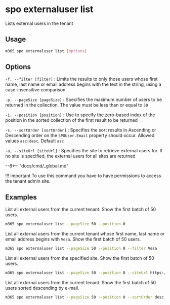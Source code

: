 # spo externaluser list

Lists external users in the tenant

## Usage

```sh
m365 spo externaluser list [options]
```

## Options

`-f, --filter [filter]`
: Limits the results to only those users whose first name, last name or email address begins with the text in the string, using a case-insensitive comparison

`-p, --pageSize [pageSize]`
: Specifies the maximum number of users to be returned in the collection. The value must be less than or equal to `50`

`-i, --position [position]`
: Use to specify the zero-based index of the position in the sorted collection of the first result to be returned

`-s, --sortOrder [sortOrder]`
: Specifies the sort results in Ascending or Descending order on the `SPOUser.Email` property should occur. Allowed values `asc|desc`. Default `asc`

`-u, --siteUrl [siteUrl]`
: Specifies the site to retrieve external users for. If no site is specified, the external users for all sites are returned

--8<-- "docs/cmd/_global.md"

!!! important
    To use this command you have to have permissions to access the tenant admin site.

## Examples

List all external users from the current tenant. Show the first batch of 50 users.

```sh
m365 spo externaluser list --pageSize 50 --position 0
```

List all external users from the current tenant whose first name, last name or email address
begins with `Vesa`. Show the first batch of 50 users.

```sh
m365 spo externaluser list --pageSize 50 --position 0 --filter Vesa
```

List all external users from the specified site. Show the first batch of 50 users.

```sh
m365 spo externaluser list --pageSize 50 --position 0 --siteUrl https://contoso.sharepoint.com
```

List all external users from the current tenant. Show the first batch of 50 users sorted descending
by e-mail.

```sh
m365 spo externaluser list --pageSize 50 --position 0 --sortOrder desc
```